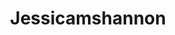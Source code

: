 ---
title: Jessicamshannon
crosslinks:
- livven
- AskReddit
- Hot_Milf
- oldschoolcreepy
- watchpeopledie
- reactiongifs
- UnresolvedMysteries
---